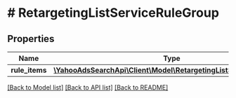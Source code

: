 # # RetargetingListServiceRuleGroup

## Properties

Name | Type | Description | Notes
------------ | ------------- | ------------- | -------------
**rule_items** | [**\YahooAdsSearchApi\Client\Model\RetargetingListServiceRuleItem[]**](RetargetingListServiceRuleItem.md) |  | [optional] 

[[Back to Model list]](../../README.md#documentation-for-models) [[Back to API list]](../../README.md#documentation-for-api-endpoints) [[Back to README]](../../README.md)


